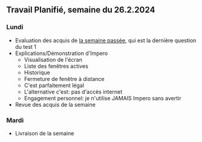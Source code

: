## Travail Planifié, semaine du 26.2.2024

### Lundi 

- Evaluation des acquis de [la semaine passée](2024-08.md), qui est la dernière question du test 1
- Explications/Démonstration d'Impero
  - Visualisation de l'écran
  - Liste des fenêtres actives
  - Historique
  - Fermeture de fenêtre à distance
  - C'est parfaitement légal
  - L'alternative c'est: pas d'accès internet
  - Engagement personnel: je n'utilise JAMAIS Impero sans avertir
- Revue des acquis de la semaine

### Mardi 

- Livraison de la semaine